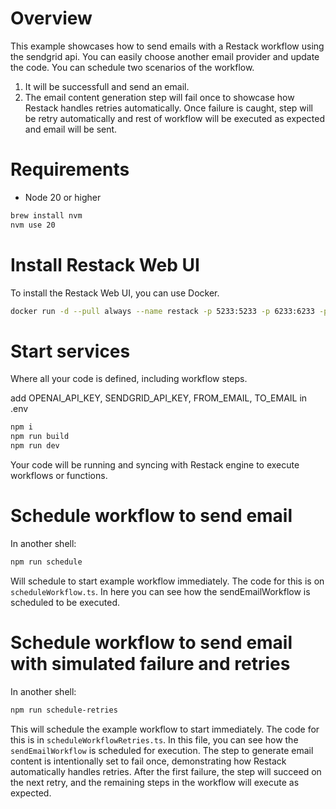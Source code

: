 # Overview

This example showcases how to send emails with a Restack workflow using the sendgrid api. You can easily choose another email provider and update the code.
You can schedule two scenarios of the workflow.

1. It will be successfull and send an email.
2. The email content generation step will fail once to showcase how Restack handles retries automatically. Once failure is caught, step will be retry automatically and rest of workflow will be executed as expected and email will be sent.

# Requirements

- Node 20 or higher

```bash
brew install nvm
nvm use 20
```

# Install Restack Web UI

To install the Restack Web UI, you can use Docker.

```bash
docker run -d --pull always --name restack -p 5233:5233 -p 6233:6233 -p 7233:7233 ghcr.io/restackio/restack:main
```

# Start services

Where all your code is defined, including workflow steps.

add OPENAI_API_KEY, SENDGRID_API_KEY, FROM_EMAIL, TO_EMAIL in .env

```bash
npm i
npm run build
npm run dev
```

Your code will be running and syncing with Restack engine to execute workflows or functions.

# Schedule workflow to send email

In another shell:

```bash
npm run schedule
```

Will schedule to start example workflow immediately. The code for this is on `scheduleWorkflow.ts`. In here you can see how the sendEmailWorkflow is scheduled to be executed.

# Schedule workflow to send email with simulated failure and retries

In another shell:

```bash
npm run schedule-retries
```

This will schedule the example workflow to start immediately. The code for this is in `scheduleWorkflowRetries.ts`. In this file, you can see how the `sendEmailWorkflow` is scheduled for execution. The step to generate email content is intentionally set to fail once, demonstrating how Restack automatically handles retries. After the first failure, the step will succeed on the next retry, and the remaining steps in the workflow will execute as expected.
